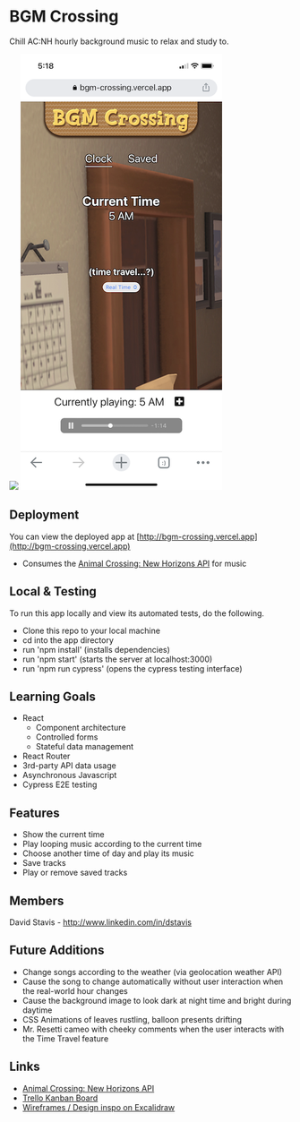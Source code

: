 # BGM Crossing
Chill AC:NH hourly background music to relax and study to.

![](./assets/BGM%20Crossing.gif)
![](./assets/mobile-view.png)


## Deployment
You can view the deployed app at [http://bgm-crossing.vercel.app](http://bgm-crossing.vercel.app)
- Consumes the [Animal Crossing: New Horizons API](http://acnhapi.com/) for music

## Local & Testing
To run this app locally and view its automated tests, do the following.

- Clone this repo to your local machine
- cd into the app directory
- run 'npm install' (installs dependencies)
- run 'npm start' (starts the server at localhost:3000)
- run 'npm run cypress' (opens the cypress testing interface)

## Learning Goals
  - React
    - Component architecture
    - Controlled forms
    - Stateful data management
  - React Router
  - 3rd-party API data usage
  - Asynchronous Javascript
  - Cypress E2E testing
## Features 
 - Show the current time
 - Play looping music according to the current time
 - Choose another time of day and play its music
 - Save tracks
 - Play or remove saved tracks

## Members
David Stavis - http://www.linkedin.com/in/dstavis

## Future Additions
- Change songs according to the weather (via geolocation weather API)
- Cause the song to change automatically without user interaction when the real-world hour changes
- Cause the background image to look dark at night time and bright during daytime
- CSS Animations of leaves rustling, balloon presents drifting
- Mr. Resetti cameo with cheeky comments when the user interacts with the Time Travel feature

## Links
- [Animal Crossing: New Horizons API](http://acnhapi.com/)
- [Trello Kanban Board](https://trello.com/b/5a3tYCvx/showcase)
- [Wireframes / Design inspo on Excalidraw](https://app.excalidraw.com/s/1Q1K6fNw53E/4H6CBsmRXs1)
